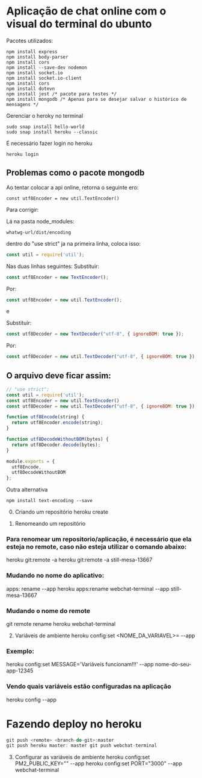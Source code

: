 # Aplicação de chat online com o visual do terminal do ubunto

Pacotes utilizados:

```
npm install express
npm install body-parser
npm install cors
npm install --save-dev nodemon
npm install socket.io
npm install socket.io-client
npm install cors
npm install dotevn
npm install jest /* pacote para testes */
npm install mongodb /* Apenas para se desejar salvar o histórico de mensagens */
```

Gerenciar o heroky no terminal
```
sudo snap install hello-world
sudo snap install heroku --classic
```

É necessário fazer login no heroku
```
heroku login
```

## Problemas como o pacote mongodb
Ao tentar colocar a api online, retorna o seguinte ero:
```
const utf8Encoder = new util.TextEncoder()
```

Para corrigir:

Lá na pasta node_modules:
```
whatwg-url/dist/encoding
```

dentro do "use strict" ja na primeira linha, coloca isso:
```javaScript
const util = require('util');
```
Nas duas linhas seguintes:
Substituir:
```javaScript
const utf8Encoder = new TextEncoder();
```
Por:
```javaScript
const utf8Encoder = new util.TextEncoder();
```
e

Substituir:
```javaScript
const utf8Decoder = new TextDecoder("utf-8", { ignoreBOM: true });
```
Por:
```javaScript
const utf8Decoder = new util.TextDecoder("utf-8", { ignoreBOM: true }); (editado)
```
## O arquivo deve ficar assim:

```javaScript
// "use strict";
const util = require('util');
const utf8Encoder = new util.TextEncoder()
const utf8Decoder = new util.TextDecoder("utf-8", { ignoreBOM: true });

function utf8Encode(string) {
  return utf8Encoder.encode(string);
}

function utf8DecodeWithoutBOM(bytes) {
  return utf8Decoder.decode(bytes);
}

module.exports = {
  utf8Encode,
  utf8DecodeWithoutBOM
};
```
Outra alternativa

```
npm install text-encoding --save
```

0. Criando um repositório
heroku create

1. Renomeando um repositório
### Para renomear um repositorio/aplicação, é necessário que ela esteja no remote, caso não esteja utilizar o comando abaixo:
heroku git:remote -a <nomeDoAplicativo>
heroku git:remote -a still-mesa-13667

### Mudando no nome do aplicativo:
<remote> apps: rename <nomeNovo> --app <nomeAntigo>
heroku apps:rename webchat-terminal --app still-mesa-13667

### Mudando o nome do remote
git remote rename heroku webchat-terminal

2. Variáveis de ambiente
heroku config:set <NOME_DA_VARIAVEL>=<valor> --app <nomeDoAplicativo>
### Exemplo:
heroku config:set MESSAGE='Variáveis funcionam!!!' --app nome-do-seu-app-12345

### Vendo quais variáveis estão configuradas na aplicação
heroku config --app <nomeDoAplicativo>

# Fazendo deploy no heroku

```javaScript
git push <remote> <branch-do-git>:master
git push heroku master: master git push webchat-terminal
```
3. Configurar as variáveis de ambiente
heroku config:set PM2_PUBLIC_KEY="<valor>" --app <nomeDaAplicacao>
heroku config:set PORT="3000" --app webchat-terminal


